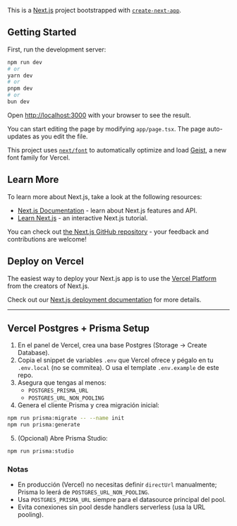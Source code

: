 This is a [Next.js](https://nextjs.org) project bootstrapped with [`create-next-app`](https://nextjs.org/docs/app/api-reference/cli/create-next-app).

## Getting Started

First, run the development server:

```bash
npm run dev
# or
yarn dev
# or
pnpm dev
# or
bun dev
```

Open [http://localhost:3000](http://localhost:3000) with your browser to see the result.

You can start editing the page by modifying `app/page.tsx`. The page auto-updates as you edit the file.

This project uses [`next/font`](https://nextjs.org/docs/app/building-your-application/optimizing/fonts) to automatically optimize and load [Geist](https://vercel.com/font), a new font family for Vercel.

## Learn More

To learn more about Next.js, take a look at the following resources:

- [Next.js Documentation](https://nextjs.org/docs) - learn about Next.js features and API.
- [Learn Next.js](https://nextjs.org/learn) - an interactive Next.js tutorial.

You can check out [the Next.js GitHub repository](https://github.com/vercel/next.js) - your feedback and contributions are welcome!

## Deploy on Vercel

The easiest way to deploy your Next.js app is to use the [Vercel Platform](https://vercel.com/new?utm_medium=default-template&filter=next.js&utm_source=create-next-app&utm_campaign=create-next-app-readme) from the creators of Next.js.

Check out our [Next.js deployment documentation](https://nextjs.org/docs/app/building-your-application/deploying) for more details.

---

## Vercel Postgres + Prisma Setup

1. En el panel de Vercel, crea una base Postgres (Storage → Create Database).
2. Copia el snippet de variables `.env` que Vercel ofrece y pégalo en tu `.env.local` (no se commitea). O usa el template `.env.example` de este repo.
3. Asegura que tengas al menos:
   - `POSTGRES_PRISMA_URL`
   - `POSTGRES_URL_NON_POOLING`
4. Genera el cliente Prisma y crea migración inicial:

```bash
npm run prisma:migrate -- --name init
npm run prisma:generate
```

5. (Opcional) Abre Prisma Studio:

```bash
npm run prisma:studio
```

### Notas

- En producción (Vercel) no necesitas definir `directUrl` manualmente; Prisma lo leerá de `POSTGRES_URL_NON_POOLING`.
- Usa `POSTGRES_PRISMA_URL` siempre para el datasource principal del pool.
- Evita conexiones sin pool desde handlers serverless (usa la URL pooling).
